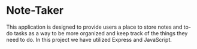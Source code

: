 # Note-Taker
This application is designed to provide users a place to store notes and to-do tasks as a way to be more organized and keep track of the things they need to do. In this project we have utilized Express and JavaScript. 
